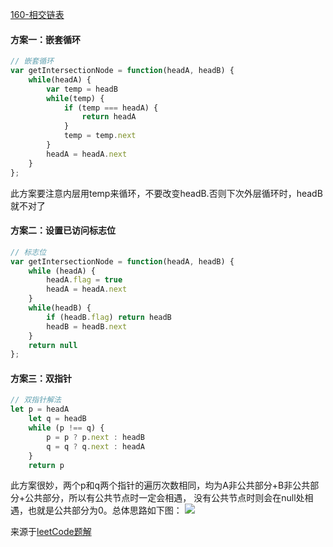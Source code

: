 [160-相交链表](https://leetcode-cn.com/problems/intersection-of-two-linked-lists/)

#### 方案一：嵌套循环
```js
// 嵌套循环
var getIntersectionNode = function(headA, headB) {
    while(headA) {
        var temp = headB
        while(temp) {
            if (temp === headA) {
                return headA
            }
            temp = temp.next
        }
        headA = headA.next
    }
};
```
此方案要注意内层用temp来循环，不要改变headB.否则下次外层循环时，headB就不对了

#### 方案二：设置已访问标志位
```js
// 标志位
var getIntersectionNode = function(headA, headB) {
    while (headA) {
        headA.flag = true
        headA = headA.next
    }
    while(headB) {
        if (headB.flag) return headB
        headB = headB.next
    }
    return null
};
```
#### 方案三：双指针
```js
// 双指针解法
let p = headA
    let q = headB
    while (p !== q) {
        p = p ? p.next : headB
        q = q ? q.next : headA
    }
    return p
```
此方案很妙，两个p和q两个指针的遍历次数相同，均为A非公共部分+B非公共部分+公共部分，所以有公共节点时一定会相遇，
没有公共节点时则会在null处相遇，也就是公共部分为0。总体思路如下图：
![](https://tva1.sinaimg.cn/large/007S8ZIlgy1ge63es7mw8j31980qmdte.jpg)

来源于[leetCode题解](https://leetcode-cn.com/problems/intersection-of-two-linked-lists/solution/javascriptxiang-jiao-lian-biao-tu-jie-shuang-zhi-z/)
